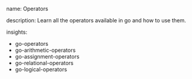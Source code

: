 name: Operators

description: Learn all the operators available in go and how to use them.

insights:
  - go-operators
  - go-arithmetic-operators
  - go-assignment-operators
  - go-relational-operators
  - go-logical-operators